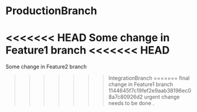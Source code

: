 # ProductionBranch
<<<<<<< HEAD
Some change in Feature1 branch
<<<<<<< HEAD
=======
Some change in Feature2 branch
>>>>>>> IntegrationBranch
=======
final change in Feature1 branch
>>>>>>> 1144645f7c19fef2e9aab38196ec08a7c80926d2
urgent change needs to be done .
